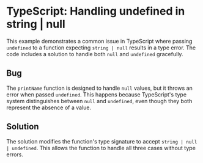 # TypeScript: Handling undefined in string | null

This example demonstrates a common issue in TypeScript where passing `undefined` to a function expecting `string | null` results in a type error.  The code includes a solution to handle both `null` and `undefined` gracefully.

## Bug

The `printName` function is designed to handle `null` values, but it throws an error when passed `undefined`. This happens because TypeScript's type system distinguishes between `null` and `undefined`, even though they both represent the absence of a value.

## Solution

The solution modifies the function's type signature to accept `string | null | undefined`. This allows the function to handle all three cases without type errors.